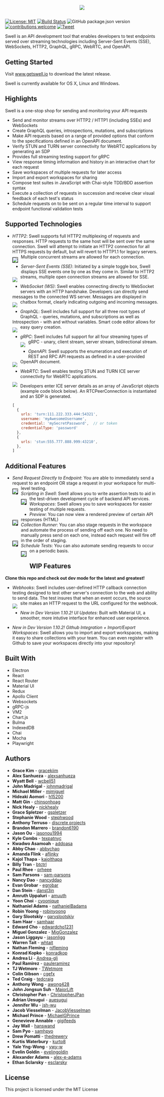 <p align="center"><img src="./src/assets/img/horizontal-logo-lockup.png" style="margin-top: 10px; margin-bottom: -10px;"></p>

#

[![License: MIT](https://img.shields.io/badge/License-MIT-yellow.svg)](https://github.com/open-source-labs/Swell/blob/master/LICENSE.txt)
[![Build Status](https://travis-ci.org/open-source-labs/Swell.svg?branch=master)](https://travis-ci.org/open-source-labs/Swell)
![GitHub package.json version](https://img.shields.io/github/package-json/v/open-source-labs/Swell?color=blue)
[![contributions welcome](https://img.shields.io/badge/contributions-welcome-brightgreen.svg?style=flat)](https://github.com/getswell/getswell/issues)
[![Tweet](https://img.shields.io/twitter/url/http/shields.io.svg?style=social)](https://twitter.com/intent/tweet?text=Swell-%20For%20all%20your%20streaming%20API%20testing%20needs&url=https://www.getswell.io&hashtags=SSE,WebSocket,HTTP,API,developers)

Swell is an API development tool that enables developers to test endpoints served over streaming technologies including Server-Sent Events (SSE), WebSockets, HTTP2, GraphQL, gRPC, WebRTC, and OpenAPI.

## Getting Started

Visit www.getswell.io to download the latest release.

Swell is currently available for OS X, Linux and Windows.

## Highlights

Swell is a one-stop shop for sending and monitoring your API requests

- Send and monitor streams over HTTP2 / HTTP1 (including SSEs) and WebSockets
- Create GraphQL queries, introspections, mutations, and subscriptions
- Make API requests based on a range of provided options that conform to the specifications defined in an OpenAPI document.
- Verify STUN and TURN server connectivity for WebRTC applications by generating an SDP
- Provides full streaming testing support for gRPC
- View response timing information and history in an interactive chart for each request
- Save workspaces of multiple requests for later access
- Import and export workspaces for sharing
- Compose test suites in JavaScript with Chai-style TDD/BDD assertion syntax
- Execute a collection of requests in succession and receive clear visual feedback of each test's status
- Schedule requests on to be sent on a regular time interval to support endpoint functional validation tests

## Supported Technologies

- _HTTP2_: Swell supports full HTTP2 multiplexing of requests and responses. HTTP requests to the same host will be sent over the same connection. Swell will attempt to initiate an HTTP2 connection for all HTTPS requests by default, but will revert to HTTP1.1 for legacy servers. Multiple concurrent streams are allowed for each connection.
  <kbd><img src="./ReadMeGifs/Gifs/ConcurrentStreams.gif" style="float: left; margin-right: 10px; margin-bottom : 30px; margin-top : 10px; border: 1px solid black;" /></kbd>

- _Server-Sent Events (SSE)_: Initiated by a simple toggle box, Swell displays SSE events one by one as they come in. Similar to HTTP2 streams, multiple open connection streams are allowed for SSE.
  <kbd><img src="./ReadMeGifs/Gifs/SSE.gif" style="float: left; margin-right: 10px; margin-bottom : 30px; margin-top : 10px;" /></kbd>

- _WebSocket (WS)_: Swell enables connecting directly to WebSocket servers with an HTTP handshake. Developers can directly send messages to the connected WS server. Messages are displayed in chatbox format, clearly indicating outgoing and incoming messages.
  <kbd><img src="./ReadMeGifs/Gifs/WS.gif" style="float: left; margin-right: 10px;margin-bottom : 30px; margin-top : 10px;" /></kbd>

- _GraphQL_: Swell includes full support for all three root types of GraphQL - queries, mutations, and subscriptions as well as Introspection - with and without variables. Smart code editor allows for easy query creation.
  <kbd><img src="./ReadMeGifs/Gifs/GraphQL.gif" style="float: left; margin-right: 10px;margin-bottom : 30px; margin-top : 10px;" /></kbd>

- _gRPC_: Swell includes full support for all four streaming types of gRPC - unary, client stream, server stream, bidirectional stream.
  <kbd><img src="./ReadMeGifs/Gifs/GRPCResponses.gif" style="float: left; margin-right: 10px;margin-bottom : 30px; margin-top : 10px;" /></kbd>
  
- _OpenAPI_: Swell supports the enumeration and execution of REST and RPC API requests as defined in a user-provided OpenAPI document.
  <kbd><img src="./ReadMeGifs/Gifs/openapi.gif" style="float: left; margin-right: 10px;margin-bottom : 30px; margin-top : 10px;" /></kbd>
  
- _WebRTC_: Swell enables testing STUN and TURN ICE server connectivity for WebRTC applications.  
  <kbd><img src="./ReadMeGifs/Gifs/webrtc.gif" style="float: left; margin-right: 10px;margin-bottom : 30px; margin-top : 10px;" /></kbd>
  
    Developers enter ICE server details as an array of JavaScript objects (example code block below).  An RTCPeerConnection is instantiated and an SDP is generated.

    ```javascript
    [
      {
        urls: 'turn:111.222.333.444:54321',
        username: 'myAwesomeUsername',
        credential: 'mySecretPassword',  // or token
        credentialType: 'password'
      },
      {
        urls: 'stun:555.777.888.999:43210',
      },
    ]
    ```


## Additional Features

- _Send Request Directly to Endpoint_: You are able to immediately send a request to an endpoint OR stage a request in your workspace for multi-level testing.
  <kbd><img src="./ReadMeGifs/Gifs/DirectSendRequest.gif"
       style="float: left; margin-right: 10px; margin-bottom : 30px; margin-top : 10px; border: 1px solid black;" /></kbd>
- _Scripting in Swell_: Swell allows you to write assertion tests to aid in the test-driven development cycle of backend API services.
  <kbd><img src="./ReadMeGifs/Gifs/SimpleResponseTest.gif"
       style="float: left; margin-right: 10px; margin-bottom : 30px; margin-top : 10px; border: 1px solid black;" /></kbd>
- _Workspaces_: Swell allows you to save workspaces for easier testing of multiple requests.
- _Preview_: You can now view a rendered preview of certain API responses (HTML)
  <kbd><img src="./ReadMeGifs/Gifs/AdditionalFeatures.gif"
       style="float: left; margin-right: 10px; margin-bottom : 30px; margin-top : 10px; border: 1px solid black;" /></kbd>
- _Collection Runner_: You can also stage requests in the workspace and automate the process of sending off each one. No need to manually press send on each one, instead each request will fire off in the order of staging.
  <kbd><img src="./ReadMeGifs/Gifs/CollectionTest.gif"
       style="float: left; margin-right: 10px; margin-bottom : 30px; margin-top : 10px; border: 1px solid black;" /></kbd>
- _Schedule Tests_: You can also automate sending requests to occur on a periodic basis.
  <kbd><img src="./ReadMeGifs/Gifs/ScheduleTest.gif"
       style="float: left; margin-right: 10px; margin-bottom : 30px; margin-top : 10px; border: 1px solid black;" /></kbd>

## WIP Features
**Clone this repo and check out dev mode for the latest and greatest!**

- _Webhooks_: Swell includes user-defined HTTP callback connection testing designed to test other server's connection to the web and ability to send data. The test insures that when an event occurs, the source site makes an HTTP request to the URL configured for the webhook. 
  <kbd><img src="./ReadMeGifs/Gifs/Webhook.gif" style="float: left; margin-right: 10px;margin-bottom : 30px; margin-top : 10px;" /></kbd>

- *New in Dev Version 1.10.2!* _UI Updates_: Built with Material UI, a smoother, more intutive interface for enhanced user experience.

- *New in Dev Version 1.10.2!* _Github Integration + Import/Export Workspaces_: Swell allows you to import and export workspaces, making it easy to share collections with your team. You can even register with Github to save your workspaces directly into your repository!

## Built With

- Electron
- React
- React Router
- Material UI
- Redux
- Apollo Client
- Websockets
- gRPC-js
- VM2
- Chart.js
- Bulma
- IndexedDB
- Chai
- Mocha
- Playwright

## Authors

- **Grace Kim** - [gracekiim](https://github.com/gracekiim)
- **Alex Sanhueza** - [alexsanhueza](https://github.com/alexsanhueza)
- **Wyatt Bell** - [wcbell51](https://github.com/wcbell51)
- **John Madrigal** - [johnmadrigal](https://github.com/johnmadrigal)
- **Michael Miller** - [mjmiguel](https://github.com/mjmiguel)
- **Hideaki Aomori** - [h15200](https://github.com/h15200)
- **Matt Gin** - [chinsonhoag](https://github.com/chunsonhoag)
- **Nick Healy** - [nickhealy](http://github.com/nickhealy)
- **Grace Spletzer** - [gspletzer](https://github.com/gspletzer)
- **Stephanie Wood** - [stephwood](https://github.com/stephwood)
- **Anthony Terruso** - [discrete projects](https://github.com/discrete-projects)
- **Brandon Marrero** - [brandon6190](https://github.com/brandon6190)
- **Jason Ou** - [jasonou1994](https://github.com/jasonou1994)
- **Kyle Combs** - [texpatnyc](https://github.com/texpatnyc)
- **Kwadwo Asamoah** - [addoasa](https://github.com/addoasa)
- **Abby Chao** - [abbychao](https://github.com/abbychao)
- **Amanda Flink** - [aflinky](https://github.com/aflinky)
- **Kajol Thapa** - [kajolthapa](https://github.com/kajolthapa)
- **Billy Tran** - [btctrl](https://github.com/btctrl)
- **Paul Rhee** - [prheee](https://github.com/prheee)
- **Sam Parsons** - [sam-parsons](https://github.com/sam-parsons)
- **Nancy Dao** - [nancyddao](https://github.com/nancyddao)
- **Evan Grobar** - [egrobar](https://github.com/egrobar)
- **Dan Stein** - [danst3in](https://github.com/danst3in)
- **Amruth Uppaluri** - [amuuth](https://github.com/amuuth)
- **Yoon Choi** - [cyoonique](https://github.com/cyoonique)
- **Nathaniel Adams** - [nathanielBadams](https://github.com/nathanielBadams)
- **Robin Yoong** - [robinyoong](https://github.com/robinyoong)
- **Gary Slootskiy** - [garyslootskiy](https://github.com/garyslootskiy)
- **Sam Haar** - [samhaar](https://github.com/samhaar)
- **Edward Cho** - [edwardcho1231](https://github.com/edwardcho1231)
- **Miguel Gonzalez** - [MigGonzalez](https://github.com/MigGonzalez)
- **Jason Liggayu** - [jasonligg](https://github.com/jasonligg)
- **Warren Tait** - [whtait](https://github.com/whtait)
- **Nathan Fleming** - [njfleming](https://github.com/njfleming)
- **Konrad Kopko** - [konradkop](https://github.com/konradkop)
- **Andrea Li** - [Andrea-gli](https://github.com/Andrea-gli)
- **Paul Ramirez** - [pauleramirez](https://github.com/pauleramirez)
- **TJ Wetmore** - [TWetmore](https://github.com/TWetmore)
- **Colin Gibson** - [cgefx](https://github.com/cgefx)
- **Ted Craig** - [tedcraig](https://github.com/tedcraig)
- **Anthony Wong** - [awong428](https://github.com/awong428)
- **John Jongsun Suh** - [MajorLift](https://github.com/MajorLift)
- **Christopher Pan** - [ChristopherJPan](https://github.com/ChristopherJPan)
- **Adrian Uesugui** - [auesugui](https://github.com/auesugui)
- **Jennifer Wu** - [jsh-wu](https://github.com/jsh-wu)
- **Jacob Viesselman** - [JacobViesselman](https://github.com/JacobViesselman)
- **Michael Prince** - [MichaelGPrince](https://github.com/MichaelGPrince)
- **Genevieve Annable** - [gigifeeds](https://github.com/gigifeeds)
- **Jay Wall** - [hanswand](https://github.com/hanswand)
- **Sam Pyo** - [samhpyo](https://github.com/samhpyo)
- **Drew Pomatti** - [thedrewery](https://github.com/thedrewery)
- **Kurtis Waterbury** - [kurto8](https://github.com/kurto8)	
- **Yale Yng-Wong** - [ywy-w](https://github.com/ywy-w)
- **Evelin Goldin** - [evelingoldin](https://github.com/evelingoldin)
- **Alexander Adams** - [alex-e-adams](https://github.com/alex-e-adams)
- **Ethan Sclarsky** - [esclarsky](https://github.com/esclarsky)

## License

This project is licensed under the MIT License
